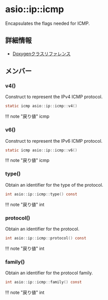 # asio::ip::icmp

Encapsulates the flags needed for ICMP. 

## 詳細情報

- [Doxygenクラスリファレンス](https://lang-ship.com/reference/ESP32/latest/classasio_1_1ip_1_1icmp.html)

## メンバー







### v4()
Construct to represent the IPv4 ICMP protocol.


```c
static icmp asio::ip::icmp::v4()
```

!!! note "戻り値"
	icmp



### v6()
Construct to represent the IPv6 ICMP protocol.


```c
static icmp asio::ip::icmp::v6()
```

!!! note "戻り値"
	icmp



### type()
Obtain an identifier for the type of the protocol.


```c
int asio::ip::icmp::type() const
```

!!! note "戻り値"
	int



### protocol()
Obtain an identifier for the protocol.


```c
int asio::ip::icmp::protocol() const
```

!!! note "戻り値"
	int



### family()
Obtain an identifier for the protocol family.


```c
int asio::ip::icmp::family() const
```

!!! note "戻り値"
	int







